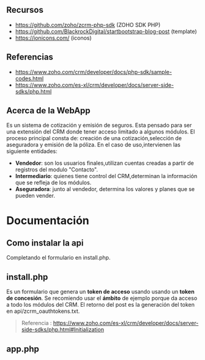 ## Recursos

- https://github.com/zoho/zcrm-php-sdk (ZOHO SDK PHP)
- https://github.com/BlackrockDigital/startbootstrap-blog-post (template)
- https://ionicons.com/ (iconos)

## Referencias

- https://www.zoho.com/crm/developer/docs/php-sdk/sample-codes.html
- https://www.zoho.com/es-xl/crm/developer/docs/server-side-sdks/php.html

## Acerca de la WebApp

Es un sistema de cotización y emisión de seguros. Esta pensado para ser una extensión del CRM donde tener acceso limitado a algunos módulos. El proceso principal consta de: creación de una cotización,selección de aseguradora y emisión de la póliza. En el caso de uso,intervienen las siguiente entidades:

- **Vendedor**: son los usuarios finales,utilizan cuentas creadas a partir de registros del modulo "Contacto".
- **Intermediario**: quienes tiene control del CRM,determinan la información que se refleja de los módulos.
- **Aseguradora**: junto al vendedor, determina los valores y planes que se pueden vender.

# Documentación
## Como instalar la api

Completando el formulario en install.php.

## install.php

Es un formulario que genera un **token de acceso** usando usando un  **token de concesión**. Se recomiendo usar el **ámbito** de ejemplo porque da acceso a todo los módulos del CRM. El retorno del post es la generación del token en api/zcrm_oauthtokens.txt.

> Referencia : https://www.zoho.com/es-xl/crm/developer/docs/server-side-sdks/php.html#Initialization

## app.php
